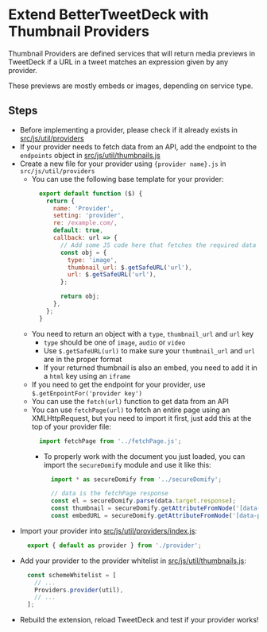 # Extend BetterTweetDeck with Thumbnail Providers

Thumbnail Providers are defined services that will return media previews in TweetDeck if a URL in a 
tweet matches an expression given by any provider.

These previews are mostly embeds or images, depending on service type.

## Steps

* Before implementing a provider, please check if it already exists in [src/js/util/providers](https://github.com/eramdam/BetterTweetDeck/blob/master/src/js/util/providers)
* If your provider needs to fetch data from an API, add the endpoint to the `endpoints` object in [src/js/util/thumbnails.js](https://github.com/eramdam/BetterTweetDeck/blob/master/src/js/util/thumbnails.js)
* Create a new file for your provider using `{provider name}.js` in `src/js/util/providers`
  * You can use the following base template for your provider:
    ```js
      export default function ($) {
        return {
          name: 'Provider',
          setting: 'provider',
          re: /example.com/,
          default: true,
          callback: url => {
            // Add some JS code here that fetches the required data to display in the thumbnail
            const obj = {
              type: 'image',
              thumbnail_url: $.getSafeURL('url'),
              url: $.getSafeURL('url'),
            };

            return obj;
          },
        };
      }
    ```
  * You need to return an object with a `type`, `thumbnail_url` and `url` key
    * `type` should be one of `image`, `audio` or `video`
    * Use `$.getSafeURL(url)` to make sure your `thumbnail_url` and `url` are in the proper format
    * If your returned thumbnail is also an embed, you need to add it in a `html` key using an `iframe`
  * If you need to get the endpoint for your provider, use `$.getEnpointFor('provider key')`
  * You can use the `fetch(url)` function to get data from an API
  * You can use `fetchPage(url)` to fetch an entire page using an XMLHttpRequest, but you need to import it first, just add this at the top of your provider file:
    ```js
      import fetchPage from '../fetchPage.js';
    ```
    * To properly work with the document you just loaded, you can import the `secureDomify` module and use it like this:
      ```js
        import * as secureDomify from '../secureDomify';

        // data is the fetchPage response
        const el = secureDomify.parse(data.target.response);
        const thumbnail = secureDomify.getAttributeFromNode('[data-property="twitter:image"]', el, 'content');
        const embedURL = secureDomify.getAttributeFromNode('[data-property="twitter:player"]', el, 'content');
      ```
* Import your provider into [src/js/util/providers/index.js](https://github.com/eramdam/BetterTweetDeck/blob/master/src/js/util/providers/index.js):
  ```js
    export { default as provider } from './provider';
  ```
* Add your provider to the provider whitelist in [src/js/util/thumbnails.js](https://github.com/eramdam/BetterTweetDeck/blob/master/src/js/util/thumbnails.js):
  ```js
    const schemeWhitelist = [
      // ...
      Providers.provider(util),
      // ...
    ];
  ```
* Rebuild the extension, reload TweetDeck and test if your provider works!

